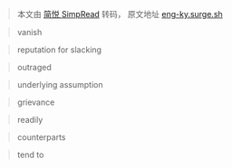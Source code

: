 > 本文由 [简悦 SimpRead](http://ksria.com/simpread/) 转码， 原文地址 [eng-ky.surge.sh](https://eng-ky.surge.sh/#/80-05%E8%80%83%E7%A0%94%E8%8B%B1%E8%AF%AD%E6%96%87%E7%AB%A0)

> vanish

> reputation for slacking

> outraged

> underlying assumption

> grievance

> readily

> counterparts

> tend to